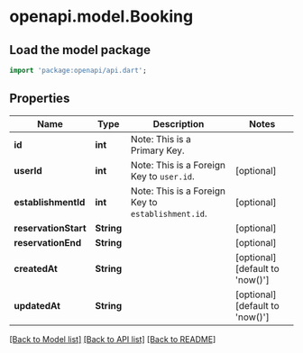# openapi.model.Booking

## Load the model package
```dart
import 'package:openapi/api.dart';
```

## Properties
Name | Type | Description | Notes
------------ | ------------- | ------------- | -------------
**id** | **int** | Note: This is a Primary Key.<pk/> | 
**userId** | **int** | Note: This is a Foreign Key to `user.id`.<fk table='user' column='id'/> | [optional] 
**establishmentId** | **int** | Note: This is a Foreign Key to `establishment.id`.<fk table='establishment' column='id'/> | [optional] 
**reservationStart** | **String** |  | [optional] 
**reservationEnd** | **String** |  | [optional] 
**createdAt** | **String** |  | [optional] [default to 'now()']
**updatedAt** | **String** |  | [optional] [default to 'now()']

[[Back to Model list]](../README.md#documentation-for-models) [[Back to API list]](../README.md#documentation-for-api-endpoints) [[Back to README]](../README.md)


